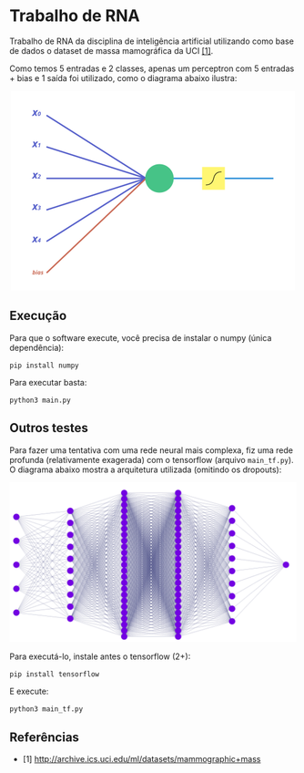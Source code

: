 # Trabalho de RNA

Trabalho de RNA da disciplina de inteligência artificial utilizando como base de dados o dataset de massa mamográfica da UCI [[1]](http://archive.ics.uci.edu/ml/datasets/mammographic+mass).


Como temos 5 entradas e 2 classes, apenas um perceptron com 5 entradas + bias e 1 saída foi utilizado, como o diagrama abaixo ilustra:


<p align='center'>
    <img width=500 src='assets/perc.png'>
</p>

## Execução

Para que o software execute, você precisa de instalar o numpy (única dependência):

```
pip install numpy
```

Para executar basta:

```
python3 main.py
```

## Outros testes

Para fazer uma tentativa com uma rede neural mais complexa, fiz uma rede profunda (relativamente exagerada) com o tensorflow (arquivo `main_tf.py`). O diagrama abaixo mostra a arquitetura utilizada (omitindo os dropouts):

<p align='center'>
    <img width=600 src='assets/nn.png'>
</p>

Para executá-lo, instale antes o tensorflow (2+):

```
pip install tensorflow
```

E execute:

```
python3 main_tf.py
```

## Referências

* [1] http://archive.ics.uci.edu/ml/datasets/mammographic+mass